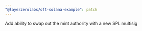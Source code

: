 ```yaml
---
"@layerzerolabs/oft-solana-example": patch
---
```


Add ability to swap out the mint authority with a new SPL multisig
